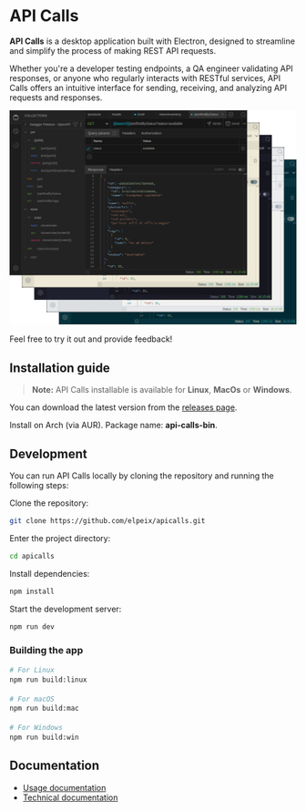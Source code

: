 # API Calls

**API Calls** is a desktop application built with Electron, designed to
streamline and simplify the process of making REST API requests.

Whether you're a developer testing endpoints, a QA engineer validating API
responses, or anyone who regularly interacts with RESTful services, API Calls
offers an intuitive interface for sending, receiving, and analyzing API
requests and responses.

![ApiCalls](apicalls.webp)

Feel free to try it out and provide feedback!

## Installation guide

> **Note:** API Calls installable is available for **Linux**, **MacOs** or
> **Windows**.

You can download the latest version from the [releases page](https://github.com/elpeix/apicalls/releases/latest).

Install on Arch (via AUR). Package name: **api-calls-bin**.

## Development

You can run API Calls locally by cloning the repository and running the following
steps:

Clone the repository:

```sh
git clone https://github.com/elpeix/apicalls.git
```

Enter the project directory:

```sh
cd apicalls
```

Install dependencies:

```sh
npm install
```

Start the development server:

```sh
npm run dev
```

### Building the app

```sh
# For Linux
npm run build:linux

# For macOS
npm run build:mac

# For Windows
npm run build:win
```

## Documentation

- [Usage documentation](./doc/usage-documentation.md)
- [Technical documentation](./doc/technical-documentation.md)
